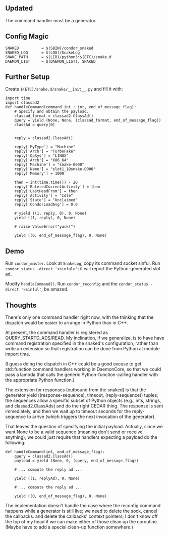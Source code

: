 Updated
-------

The command handler must be a generator.

Config Magic
------------

    SNAKED          = $(SBIN)/condor_snaked
    SNAKED_LOG      = $(LOG)/SnakeLog
    SNAKE_PATH      = $(LIB)/python3:$(ETC)/snake.d
    DAEMON_LIST     = $(DAEMON_LIST), SNAKED

Further Setup
-------------

Create ``$(ETC)/snake.d/snake/__init__.py`` and fill it with:

    import time
    import classad2
    def handleCommand(command_int : int, end_of_message_flag):
        # Specify and obtain the payload.
        classad_format = classad2.ClassAd()
        query = yield (None, None, (classad_format, end_of_message_flag))
        classAd = query[0]


        reply = classad2.ClassAd()

        reply['MyType'] = "Machine"
        reply['Arch'] = "TurboFake"
        reply['OpSys'] = "LINUX"
        reply['Arch'] = "X86_64"
        reply['Machine'] = "snake-0000"
        reply['Name'] = "slot1_1@snake-0000"
        reply['Memory'] = 1000

        then = int(time.time()) - 20
        reply['EnteredCurrentActivity'] = then
        reply['LastHeadFrom'] = then
        reply['Activity'] = "Idle"
        reply['State'] = "Unclaimed"
        reply['CondorLoadAvg'] = 0.0

        # yield ((1, reply, 0), 0, None)
        yield ((1, reply), 0, None)

        # raise ValueError("yuck!")

        yield ((0, end_of_message_flag), 0, None)


Demo
----

Run ``condor_master``.  Look at ``SnakeLog``; copy its command socket
sinful.  Run ``condor_status -direct '<sinful>'``; it will report the
Python-generated slot ad.

Modify ``handleCommand()``.  Run ``condor_reconfig`` and the
``condor_status -direct '<sinful'``; be amazed.

Thoughts
--------

There's only one command handler right now, with the thinking that the
dispatch would be easier to arrange in Python than in C++.

At present, the command handler is registered as QUERY_STARTD_ADS/READ.
My inclination, if we generalize, is to have have command registration
specified in the snaked's configuration, rather than write an extension
so that registration can be done from Python at module import time.

(I guess doing the dispatch in C++ could be a good excuse to get std::function
command handlers working in DaemonCore, so that we could pass a lambda that
calls the generic Python-function-calling handler with the appropriate
Python function.)

The extension for responses (outbound from the snaked) is that the generator
yield ((response-sequence), timeout, (reply-sequence)) tuples; the sequences
allow a specific subset of Python objects (e.g., ints, strings, and
classad2.ClassAds) and do the right CEDAR thing.  The response is sent
immediately, and then we wait up to timeout seconds for the reply-sequence
to arrive (which triggers the next invocation of the generator).

That leaves the question of specifying the initial payload.  Actually, since
we want None to be a valid sequence (meaning don't send or receive anything),
we could just require that handlers expecting a payload do the following:

    def handleCommand(int, end_of_message_flag):
        query = classad2.ClassAd()
        payload = yield (None, 0, (query, end_of_message_flag))

        # ... compute the reply ad ...

        yield ((1, replyAd), 0, None)

        # ... compute the reply ad ...

        yield ((0, end_of_message_flag), 0, None)

The implementation doesn't handle the case where the reconfig command
happens while a generator is still live; we need to delete the sock,
cancel the callbacks. and delete the callbacks' context pointers; I don't
know off the top of my head if we can make either of those clean up the
coroutine.  (Maybe have to add a special clean-up function somewhere.)

